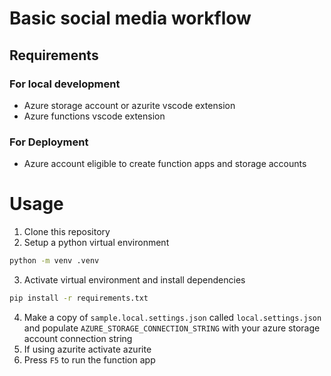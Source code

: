 # Basic social media workflow

## Requirements

### For local development
- Azure storage account or azurite vscode extension
- Azure functions vscode extension

### For Deployment
- Azure account eligible to create function apps and storage accounts

# Usage
1. Clone this repository
2. Setup a python virtual environment
```bash
python -m venv .venv
```
3. Activate virtual environment and install dependencies
```bash
pip install -r requirements.txt
```
4. Make a copy of `sample.local.settings.json` called `local.settings.json` and populate `AZURE_STORAGE_CONNECTION_STRING` with your azure storage account connection string
5. If using azurite activate azurite
6. Press `F5` to run the function app
